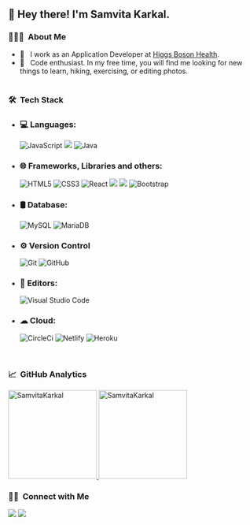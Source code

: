 <h2> 👋 Hey there! I'm Samvita Karkal.</h2>

<h3> 👨🏻‍💻 &nbsp;About Me </h3>

- 🔭 &nbsp; I work as an Application Developer at [Higgs Boson Health](https://www.higgsbosonhealth.com/). 
- 🤔 &nbsp; Code enthusiast. In my free time, you will find me looking for new things to learn, hiking, exercising, or editing photos. 

# <h3> 🛠 &nbsp;Tech Stack</h3>

- ### 💻 Languages: &nbsp;
  <img alt="JavaScript" src="https://img.shields.io/badge/javascript-%23323330.svg?style=for-the-badge&logo=javascript&logoColor=%23F7DF1E"/>
  <img src="https://img.shields.io/badge/Ruby-CC342D?style=for-the-badge&logo=ruby&logoColor=white" />
  <img alt="Java" src="https://img.shields.io/badge/java-%23ED8B00.svg?style=for-the-badge&logo=java&logoColor=white"/>
- ### 🌐 Frameworks, Libraries and others: &nbsp;
  <img alt="HTML5" src="https://img.shields.io/badge/html5-%23E34F26.svg?style=for-the-badge&logo=html5&logoColor=white"/>
  <img alt="CSS3" src="https://img.shields.io/badge/css3-%231572B6.svg?style=for-the-badge&logo=css3&logoColor=white"/>
  <img alt="React" src="https://img.shields.io/badge/react-%2320232a.svg?style=for-the-badge&logo=react&logoColor=%2361DAFB"/>
  <img src="https://img.shields.io/badge/Ruby_on_Rails-CC0000?style=for-the-badge&logo=ruby-on-rails&logoColor=white" />
  <img src="https://img.shields.io/badge/Tailwind_CSS-38B2AC?style=for-the-badge&logo=tailwind-css&logoColor=white" />
  <img alt="Bootstrap" src="https://img.shields.io/badge/bootstrap-%23563D7C.svg?style=for-the-badge&logo=bootstrap&logoColor=white"/>
- ### 🛢 Database: &nbsp;
  <img alt="MySQL" src="https://img.shields.io/badge/mysql-%2300f.svg?style=for-the-badge&logo=mysql&logoColor=white"/>
  <img alt="MariaDB" src="https://img.shields.io/badge/MariaDB-003545?style=for-the-badge&logo=mariadb&logoColor=white"/>
- ### ⚙️ Version Control &nbsp;
  <img alt="Git" src="https://img.shields.io/badge/git-%23F05033.svg?style=for-the-badge&logo=git&logoColor=white"/>
  <img alt="GitHub" src="https://img.shields.io/badge/github-%23121011.svg?style=for-the-badge&logo=github&logoColor=white"/>
- ### 🔧 Editors: &nbsp;
  <img alt="Visual Studio Code" src="https://img.shields.io/badge/VisualStudioCode-0078d7.svg?style=for-the-badge&logo=visual-studio-code&logoColor=white"/>
- ### ☁ Cloud: &nbsp;
  <img alt="CircleCi" src="https://img.shields.io/badge/circleci-343434?style=for-the-badge&logo=circleci&logoColor=white"/>
  <img alt="Netlify" src="https://img.shields.io/badge/Netlify-00C7B7?style=for-the-badge&logo=netlify&logoColor=white"/>
  <img alt="Heroku" src="https://img.shields.io/badge/Heroku-430098?style=for-the-badge&logo=heroku&logoColor=white"/>
<br/>

<h3> 📈 &nbsp;GitHub Analytics </h3>


<a href="https://github.com/SamvitaKarkal">
  <img height="180em" src="https://github-readme-stats.vercel.app/api?username=SamvitaKarkal&show_icons=true&theme=merko&locale=en" alt="SamvitaKarkal" />
    
  <img height="180em" src="https://github-readme-stats.vercel.app/api/top-langs?username=SamvitaKarkal&show_icons=true&theme=tokyonight&locale=en&layout=compact" alt="SamvitaKarkal" />
</a>


<br/>

<h3> 🤝🏻 &nbsp;Connect with Me </h3>

<p align="left">
<a href="https://www.linkedin.com/in/samvita-karkal-354628168/"><img src="https://img.shields.io/badge/-Samvita%20Karkal-0077B5?style=flat&logo=Linkedin&logoColor=white"/></a>
<a href="mailto:samvitaskarkal@gmail.com"><img src="https://img.shields.io/badge/-samvitaskarkal@gmail.com-D14836?style=flat&logo=Gmail&logoColor=white"/></a>
</p>
